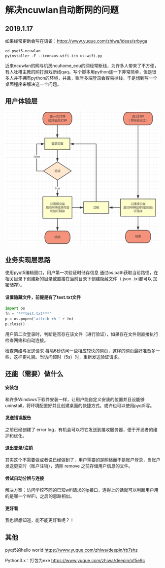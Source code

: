 # 解决ncuwlan自动断网的问题
## 2019.1.17
如果经常更新会写在语雀：https://www.yuque.com/zhiwa/ideas/srbyga

```bsah
cd pyqt5-ncuwlan
pyinstaller -F --icon=us-wifi.ico us-wifi.py
```

近来ncuwlan的网与机房ncuhome_edu的网经常断线，为许多人带来了不方便，有人吐槽主教的网打游戏断线qaq，写个脚本用python连一下非常简单，但是很多人并不拥有python的环境，并且，账号多端登录会容易掉线，于是想到写一个桌面程序来解决这一个问题。


## 用户体验层
![liuct](/yuque.png)

## 业务实现层思路
使用pyqt5编辑窗口，用户第一次验证时储存信息
通过os.path获取当前路径，在相关目录下创建新的目录或直接在当前目录下创建隐藏文件（.json .txt都可以 加密储存）。

#### 设置隐藏文件，前提是有了test.txt文件
```python
import os
fn = '***test.txt***'
p = os.popen('attrib +h ' + fn)
p.close()
```

用户第二次登录时，判断是否存在该文件（进行验证），如果存在文件则直接执行检查网络和自动连接。

检查网络与发送请求
每隔6秒访问一些相应较快的网页，这样的网页最好准备多一些，这样更礼貌。当访问超时（5s）时，重新发送验证请求。



## 还能（需要）做什么
#### 安装包
和许多Windows下软件安装一样，让用户能自定义安装的位置并且设能够uninstall，将环境配置好并且创建桌面的快捷方式。或许也可以使用pyqt5写。


#### 发送错误报告
之前已经创建了 error log，有机会可以将它发送到接收服务器，便于开发者的维护和优化。


#### 退出登录/注销
其实这个不需要做或者说已经做到了，用户需要的是网络而不是账户登录，当账户发送更变时（账户注销），清除  remove 之前存储用户信息的文件。


#### 尝试自动分辨与连接
解决方案：访问学校不同的已知wifi请求的ip接口，连得上的话就可以判断用户用的是哪一个WiFi，之后的思路相似。


#### 更好看
我也很想知道，能不能更好看呢？！


## 其他
pyqt5的hello world
https://www.yuque.com/zhiwa/deepin/rb7shz

Python3.x：打包为exe
https://www.yuque.com/zhiwa/deepin/of5e9c

